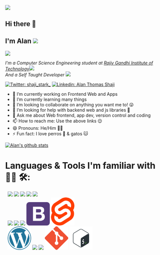 ![](https://komarev.com/ghpvc/?username=shaji-stark&color=green&style=plastic)
## Hi there 👋
## I'm Alan <img src="https://media.giphy.com/media/vOX78lMCTEgZa/giphy.gif" width="50">

<img align='center' src="justagif.gif" width="500">

<p><em>I'm a Computer Science Engineering student at <a href="http://www.rit.ac.in">Rajiv Gandhi Institute of Technology</a><img src="https://media.giphy.com/media/fYSnHlufseco8Fh93Z/giphy.gif" width="30"></br>And a Self Taught Developer <img src="https://media.giphy.com/media/WUlplcMpOCEmTGBtBW/giphy.gif" width="30"> 
</em></p>

[![Twitter: shaji_stark_](https://img.shields.io/twitter/follow/shaji_stark_?style=social)](https://twitter.com/shaji_stark_)
[![Linkedin: Alan Thomas Shaji](https://img.shields.io/badge/Alan-Thomas-Shaji?style=flat-square&logo=Linkedin&logoColor=white&link=https://www.linkedin.com/in/alan-thomas-shaji)](https://www.linkedin.com/in/alan-thomas-shaji)


- 🔭 I’m currently working on Frontend Web and Apps
- 🌱 I’m currently learning many things 
- 👯 I’m looking to collaborate on anything you want me to! 😜
- 🤔 I’m looking for help with backend web and js libraries 🤔
- 💬 Ask me about Web frontend, app dev, version control and coding 
- 📫 How to reach me: Use the above links 😌
- 😄 Pronouns: He/Him 🏳️‍🌈
- ⚡ Fun fact: I love perros 🐶 & gatos 🐱


[![Alan's github stats](https://github-readme-stats.vercel.app/api?username=shaji-stark&theme=nightowl&show_icons=true)](https://github.com/anuraghazra/github-readme-stats)


# Languages & Tools I'm familiar with 👨‍💻 🛠:
<div class="row" style="display: flex;flex-wrap: wrap;padding: 0 4px;">
    <div class="column" style="flex: 75%;padding: 0 4px;">
        <img src="/images/c.webp" width="75">
        <img src="/images/cpp.png" width="75">
        <img src="/images/python.png" width="75">
        <img src="/images/dart.png" width="75">
        <img src="/images/java.png" width="75">
    </div>
    <div class="column" style="flex: 75%;padding: 0 4px;">
        <img src="/images/html.png" width="75">
        <img src="/images/css.png" width="75">
        <img src="/images/js-logo.png" width="75">
        <img src="/images/bootstrap.png" width="75">
        <img src="/images/svelte.png" width="75">
    </div>
    <div class="column" style="flex: 75%;padding: 0 4px;">
        <img src="/images/wordpress.png" width="75">
        <img src="/images/flutter.svg" width="75">
        <img src="/images/figma.svg" width="75">
        <img src="/images/git.png" width="75">
        <img src="/images/bash.png" width="75">
    </div>
</div>
